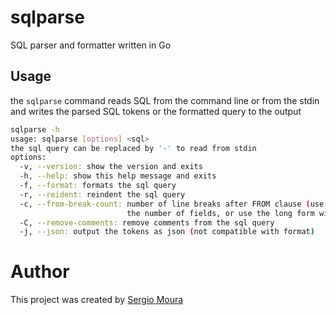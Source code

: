 # sqlparse

SQL parser and formatter written in Go

## Usage

the `sqlparse` command reads SQL from the command line or from the stdin and writes the parsed SQL tokens or the
formatted query to the output

```sh
sqlparse -h
usage: sqlparse [options] <sql>
the sql query can be replaced by '-' to read from stdin
options:
  -v, --version: show the version and exits
  -h, --help: show this help message and exits
  -f, --format: formats the sql query
  -r, --reident: reindent the sql query
  -c, --from-break-count: number of line breaks after FROM clause (use -c multiple times to increase
                          the number of fields, or use the long form with a number parameter)
  -C, --remove-comments: remove comments from the sql query
  -j, --json: output the tokens as json (not compatible with format)
```

# Author

This project was created by [Sergio Moura](https://github.com/lsmoura)

